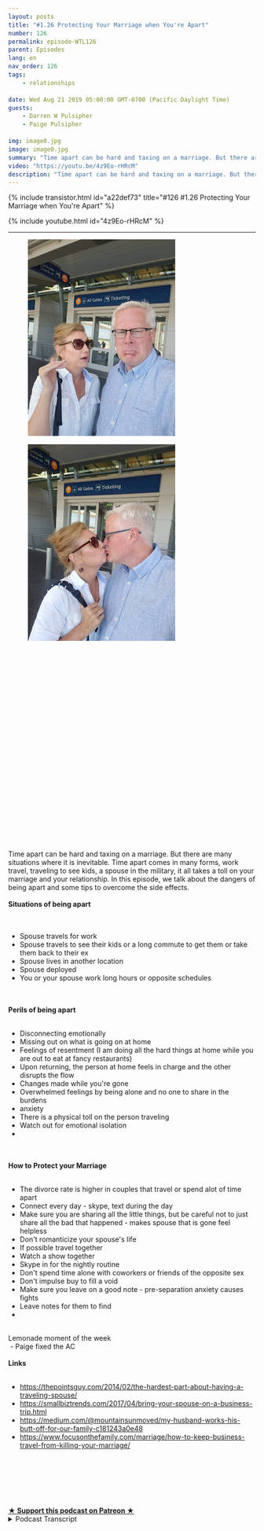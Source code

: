 ```yaml
---
layout: posts
title: "#1.26 Protecting Your Marriage when You're Apart"
number: 126
permalink: episode-WTL126
parent: Episodes
lang: en
nav_order: 126
tags:
    - relationships

date: Wed Aug 21 2019 05:00:00 GMT-0700 (Pacific Daylight Time)
guests:
    - Darren W Pulsipher
    - Paige Pulsipher

img: image0.jpg
image: image0.jpg
summary: "Time apart can be hard and taxing on a marriage. But there are many situations where it is inevitable. Time apart comes in many forms, work travel, traveling to see kids, a spouse in the military, it all takes a toll on your marriage and your relationship. In this episode, we talk about the dangers of being apart and some tips to overcome the side effects. "
video: "https://youtu.be/4z9Eo-rHRcM"
description: "Time apart can be hard and taxing on a marriage. But there are many situations where it is inevitable. Time apart comes in many forms, work travel, traveling to see kids, a spouse in the military, it all takes a toll on your marriage and your relationship. In this episode, we talk about the dangers of being apart and some tips to overcome the side effects. "
---
```


<div>
{% include transistor.html id="a22def73" title="#126 #1.26 Protecting Your Marriage when You're Apart" %}

{% include youtube.html id="4z9Eo-rHRcM" %}
</div>

---

<html><head></head><body><div><figure data-trix-attachment="{&quot;contentType&quot;:&quot;image&quot;,&quot;height&quot;:400,&quot;url&quot;:&quot;https://1.bp.blogspot.com/-sTyTyMtgWq0/XVsbRK2lt_I/AAAAAAAFC0U/XBrAWszRt7QCRczsW9M-EeF8G8V1FIMOwCLcBGAs/s400/20190819_120208.jpg&quot;,&quot;width&quot;:300}" data-trix-content-type="image" class="attachment attachment--preview"><img src="./image0.jpg" width="300" height="400"><figcaption class="attachment__caption"></figcaption></figure></div><div><figure data-trix-attachment="{&quot;contentType&quot;:&quot;image&quot;,&quot;height&quot;:400,&quot;url&quot;:&quot;https://1.bp.blogspot.com/-lGrmIGzNnaE/XVsbRDMqP-I/AAAAAAAFC0Q/m-mef8SnT48z1wP1eS5VGAssZlfo6CuEACLcBGAs/s400/20190819_120222.jpg&quot;,&quot;width&quot;:300}" data-trix-content-type="image" class="attachment attachment--preview"><img src="./image1.jpg" width="300" height="400"><figcaption class="attachment__caption"></figcaption></figure></div><div>&nbsp;</div><div><br></div><div><br></div><div><br></div><div><br></div><div><br></div><div><br></div><div><br></div><div><br></div><div><br></div><div><br></div><div><br></div><div><br></div><div><br></div><div><br></div><div><br></div><div><br></div><div><br></div><div><br></div><div><br></div><div><br></div><div><br></div><div><br></div><div><br></div><div>Time apart can be hard and taxing on a marriage. But there are many situations where it is inevitable. Time apart comes in many forms, work travel, traveling to see kids, a spouse in the military, it all takes a toll on your marriage and your relationship. In this episode, we talk about the dangers of being apart and some tips to overcome the side effects.&nbsp;</div><div><strong><br>Situations of being apart<br></strong><br></div><div><br></div><ul><li>Spouse travels for work</li><li>Spouse travels to see their kids or a long commute to get them or take them back to their ex</li><li>Spouse lives in another location</li><li>Spouse deployed</li><li>You or your spouse work long hours or opposite schedules</li></ul><div><br></div><div><strong><br>Perils of being apart<br></strong><br></div><ul><li>Disconnecting emotionally</li><li>Missing out on what is going on at home</li><li>Feelings of resentment (I am doing all the hard things at home while you are out to eat at fancy restaurants)</li><li>Upon returning, the person at home feels in charge and the other disrupts the flow</li><li>Changes made while you're gone</li><li>Overwhelmed feelings by being alone and no one to share in the burdens</li><li>anxiety&nbsp;</li><li>There is a physical toll on the person traveling</li><li>Watch out for emotional isolation&nbsp;</li><li><br></li></ul><div><br></div><div><strong><br>How to Protect your Marriage<br></strong><br></div><ul><li>The divorce rate is higher in couples that travel or spend alot of time apart</li><li>Connect every day - skype, text during the day</li><li>Make sure you are sharing all the little things, but be careful not to just share all the bad that happened - makes spouse that is gone feel helpless</li><li>Don't romanticize your spouse's life</li><li>If possible travel together</li><li>Watch a show together&nbsp;</li><li>Skype in for the nightly routine</li><li>Don't spend time alone with coworkers or friends of the opposite sex</li><li>Don't impulse buy to fill a void</li><li>Make sure you leave on a good note - pre-separation anxiety causes fights</li><li>Leave notes for them to find</li><li><br></li></ul><div><br></div><div>Lemonade moment of the week</div><div>&nbsp;- Paige fixed the AC</div><div><strong><br>Links<br></strong><br></div><ul><li><a href="https://thepointsguy.com/2014/02/the-hardest-part-about-having-a-traveling-spouse/">https://thepointsguy.com/2014/02/the-hardest-part-about-having-a-traveling-spouse/</a></li><li><a href="https://smallbiztrends.com/2017/04/bring-your-spouse-on-a-business-trip.html">https://smallbiztrends.com/2017/04/bring-your-spouse-on-a-business-trip.html</a></li><li><a href="https://medium.com/@mountainsunmoved/my-husband-works-his-butt-off-for-our-family-c181243a0e48">https://medium.com/@mountainsunmoved/my-husband-works-his-butt-off-for-our-family-c181243a0e48</a></li><li><a href="https://www.focusonthefamily.com/marriage/how-to-keep-business-travel-from-killing-your-marriage/">https://www.focusonthefamily.com/marriage/how-to-keep-business-travel-from-killing-your-marriage/</a></li></ul><div><br></div><div><br></div><div><br></div><div><br></div><div><br><br></div>
<strong>
  <a href="https://www.patreon.com/wheresthelemonade" target="_donate" rel="payment" title="★ Support this podcast on Patreon ★">★ Support this podcast on Patreon ★</a>
</strong></body></html>

<details>
<summary> Podcast Transcript </summary>

<p></p>

</details>
